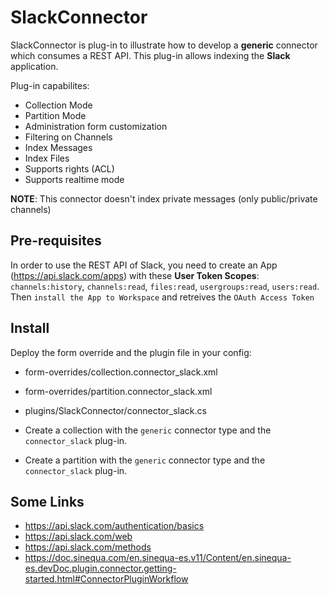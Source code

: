 
# SlackConnector

SlackConnector is plug-in to illustrate how to develop a **generic** connector which consumes a REST API. This plug-in allows indexing the **Slack** application.

Plug-in capabilites:
- Collection Mode
- Partition Mode
- Administration form customization
- Filtering on Channels
- Index Messages
- Index Files
- Supports rights (ACL)
- Supports realtime mode

**NOTE**: This connector doesn't index private messages (only public/private channels)

## Pre-requisites

In order to use the REST API of Slack, you need to create an App (https://api.slack.com/apps) with these **User Token Scopes**:
`channels:history`, `channels:read`, `files:read`, `usergroups:read`, `users:read`.
Then `install the App to Workspace` and retreives the `OAuth Access Token`

## Install
Deploy the form override and the plugin file in your config:
- form-overrides/collection.connector_slack.xml
- form-overrides/partition.connector_slack.xml
- plugins/SlackConnector/connector_slack.cs

- Create a collection with the `generic` connector type and  the `connector_slack` plug-in.
- Create a partition with the `generic` connector type and the `connector_slack` plug-in.

## Some Links
- https://api.slack.com/authentication/basics
- https://api.slack.com/web
- https://api.slack.com/methods
- https://doc.sinequa.com/en.sinequa-es.v11/Content/en.sinequa-es.devDoc.plugin.connector.getting-started.html#ConnectorPluginWorkflow
